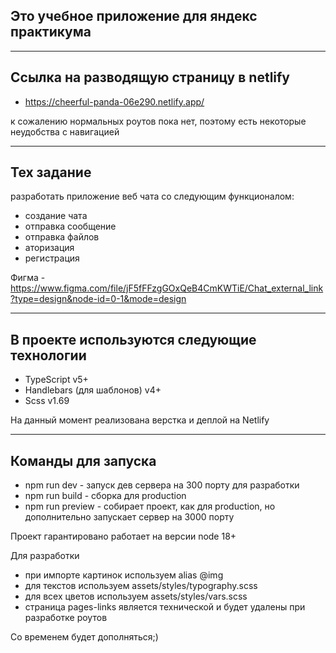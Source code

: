 Это учебное приложение для яндекс практикума
---
<hr>

## Ссылка на разводящую страницу в netlify
- https://cheerful-panda-06e290.netlify.app/

к сожалению нормальных роутов пока нет, поэтому есть некоторые неудобства с навигацией

<hr>

## Тех задание

разработать приложение веб чата со следующим функционалом:
- создание чата
- отправка сообщение
- отправка файлов
- аторизация
- регистрация

Фигма - https://www.figma.com/file/jF5fFFzgGOxQeB4CmKWTiE/Chat_external_link?type=design&node-id=0-1&mode=design

<hr>

## В проекте используются следующие технологии
- TypeScript v5+
- Handlebars (для шаблонов) v4+
- Scss v1.69

На данный момент реализована верстка и деплой на Netlify

<hr>

## Команды для запуска
- npm run dev - запуск дев сервера на 300 порту для разработки
- npm run build - сборка для production
- npm run preview - собирает проект, как для production, но дополнительно запускает сервер на 3000 порту

Проект гарантировано работает на версии node 18+

Для разработки
- при импорте картинок используем alias @img
- для текстов используем assets/styles/typography.scss
- для всех цветов используем assets/styles/vars.scss
- страница pages-links является технической и будет удалены при разработке роутов

Со временем будет дополняться;)
